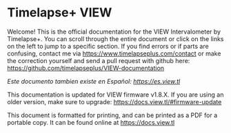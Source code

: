 # Timelapse+ VIEW

Welcome!  This is the official documentation for the VIEW Intervalometer by Timelapse+.  You can scroll through the entire document or click on the links on the left to jump to a specific section.  If you find errors or if parts are confusing, contact me via <https://www.timelapseplus.com/contact> or make the correction yourself and send a pull request with github here: <https://github.com/timelapseplus/VIEW-documentation>

<i>Este documento tambien existe en Español: <https://es.view.tl></i>

This documentation is updated for VIEW firmware v1.8.X.  If you are using an older version, make sure to upgrade: <https://docs.view.tl/#firmware-update>

This document is formatted for printing, and can be printed as a PDF for a portable copy.  It can be found online at <https://docs.view.tl>
